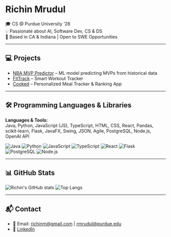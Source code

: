 # Richin Mrudul

🎓 CS @ Purdue University ‘28  
💡 Passionate about AI, Software Dev, CS & DS  
📍 Based in CA & Indiana | Open to SWE Opportunities

---

## 💻 Projects 

-  [NBA MVP Predictor](https://github.com/richinmrudul/nba-mvp-predictor) – ML model predicting MVPs from historical data
-  [FitTrack](https://github.com/richinmrudul/FitTrack) – Smart Workout Tracker
-  [Cooked](https://github.com/richinmrudul/Cooked) – Personalized Meal Tracker & Ranking App

---

## 🛠️ Programming Languages & Libraries

**Languages & Tools:**  
Java, Python, JavaScript (JS), TypeScript, HTML, CSS, React, Pandas, scikit-learn, Flask, JavaFX, Swing, JSON, Agile, PostgreSQL, Node.js, OpenAI API

![Java](https://img.shields.io/badge/Java-ED8B00?style=for-the-badge&logo=java&logoColor=white)
![Python](https://img.shields.io/badge/Python-3776AB?style=for-the-badge&logo=python&logoColor=white)
![JavaScript](https://img.shields.io/badge/JavaScript-F7DF1E?style=for-the-badge&logo=javascript&logoColor=black)
![TypeScript](https://img.shields.io/badge/TypeScript-3178C6?style=for-the-badge&logo=typescript&logoColor=white)
![React](https://img.shields.io/badge/React-20232A?style=for-the-badge&logo=react&logoColor=61DAFB)
![Flask](https://img.shields.io/badge/Flask-000000?style=for-the-badge&logo=flask&logoColor=white)
![PostgreSQL](https://img.shields.io/badge/PostgreSQL-336791?style=for-the-badge&logo=postgresql&logoColor=white)
![Node.js](https://img.shields.io/badge/Node.js-339933?style=for-the-badge&logo=nodedotjs&logoColor=white)

---

## 📊 GitHub Stats

![Richin's GitHub stats](https://github-readme-stats.vercel.app/api?username=richinmrudul&show_icons=true&theme=dark)
![Top Langs](https://github-readme-stats.vercel.app/api/top-langs/?username=richinmrudul&layout=compact&theme=dark)

---

## 📬 Contact

- 📧 Email: richinm@gmail.com | rmrudul@purdue.edu
- 💼 [LinkedIn](https://www.linkedin.com/in/richin-mrudul-227b67261/)
